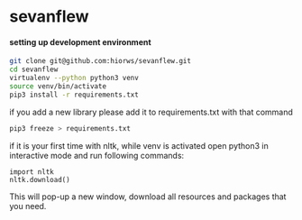 # sevanflew


#### setting up development environment
```bash
git clone git@github.com:hiorws/sevanflew.git
cd sevanflew
virtualenv --python python3 venv
source venv/bin/activate
pip3 install -r requirements.txt
```

if you add a new library please add it to requirements.txt with that command
```bash
pip3 freeze > requirements.txt
```
if it is your first time with nltk, while venv is activated open python3 in interactive mode and run following commands:
```
import nltk
nltk.download()

```
This will pop-up a new window, download all resources and packages that you need.
